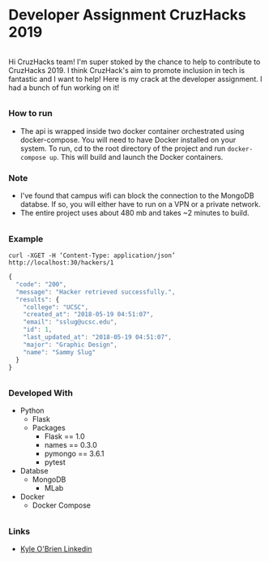 # Developer Assignment CruzHacks 2019

######

Hi CruzHacks team! I'm super stoked by the chance to help to contribute to CruzHacks 2019. I think CruzHack's aim to promote inclusion in tech is fantastic and I want to help! Here is my crack at the developer assignment. I had a bunch of fun working on it!

######

### How to run
- The api is wrapped inside two docker container orchestrated using docker-compose. You will need to have Docker installed on your system. To run, cd to the root directory of the project and run `docker-compose up`. This will build and launch the Docker containers.

### Note
- I've found that campus wifi can block the connection to the MongoDB databse. If so, you will either have to run on a VPN or a private network.
- The entire project uses about 480 mb and takes ~2 minutes to build.

######

### Example
`curl -XGET -H ‘Content-Type: application/json’ http://localhost:30/hackers/1`

```javascript
{
  "code": "200",
  "message": "Hacker retrieved successfully.",
  "results": {
    "college": "UCSC",
    "created_at": "2018-05-19 04:51:07",
    "email": "sslug@ucsc.edu",
    "id": 1,
    "last_updated_at": "2018-05-19 04:51:07",
    "major": "Graphic Design",
    "name": "Sammy Slug"
  }
}
```

######

### Developed With
  - Python
    - Flask
    - Packages
        - Flask == 1.0
        - names == 0.3.0
        - pymongo == 3.6.1
        - pytest
  - Databse
    - MongoDB
        - MLab
- Docker
    - Docker Compose


######

### Links
  - [Kyle O'Brien Linkedin](https://www.linkedin.com/in/kyle1668)
